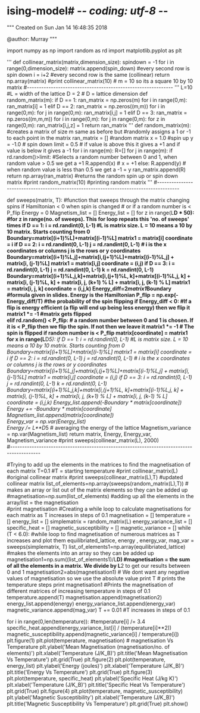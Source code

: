 # ising-model# -*- coding: utf-8 -*-
"""
Created on Sun Jan 14 16:48:35 2018

@author: Murray
"""

import numpy as np
import random as rd
import matplotlib.pyplot as plt

'''
def collinear_matrix(matrix,dimension_size):
    spindown = -1
    for i in range(0,dimension_size):
        matrix.append(spin_down) #every second row is spin down
        i = i+2 #every second row is the same (collinear)
    return np.array(matrix) 
#print collinear_matrix(10) # m = 10 so its a square 10 by 10 matrix
#-------------------------------------------------------------
'''
L=10 #L = width of the lattice
D = 2 # D = lattice dimension 
def random_matrix(m):
    if D == 1:
        ran_matrix = np.zeros(m)
        for i in range(0,m):
            ran_matrix[i] = 1
    elif D == 2:
        ran_matrix = np.zeros((m,m))
        for i in range(0,m):
            for j in range(0,m):
                ran_matrix[i,j] = 1
    elif D == 3:
        ran_matrix = np.zeros((m,m,m))
        for i in range(0,m):
            for j in range(0,m):
                for z in range(0,m):
                    ran_matrix[i,j,z] = 1
    return ran_matrix
'''
def random_matrix(m): #creates a matrix of size m same as before but 
#randomly assigns a 1 or -1 to each point in the matrix 
    ran_matrix = [] #random matrix
    x = 1.0 #spin up
    y = -1.0 # spin down
    limit = 0.5 # if value is above this it gives a +1 and if value is below it gives a -1
    for i in range(m):
        R=[]
        for j in range(m):
            if rd.random()>limit: #Selects a random number between 0 and 1, when random value > 0.5 we get a +1
                    R.append(x) # x = +1
            else:
                    R.append(y) # when random value is less than 0.5 we get a -1 = y
        ran_matrix.append(R) 
    return np.array(ran_matrix)    #returns the random spin up or spin down matrix
#print random_matrix(10) #printing random matrix
   ''' 
#---------------------------------------------------------------------------------------
    
def sweeps(matrix, T):    #function that sweeps through the matrix changing spins if Hamiltonian < 0 when spin is changed
    # or if a random number is < P_flip
    Energy = 0 
    Magnetism_list = []
    Energy_list = []
    for z in range(L**D * 50):     #for z in range(no. of sweeps). This for loop repeats this 'no. of sweeps' times
        if D == 1:
            i = rd.randint(0, L-1)    #L is matrix size. L = 10 means a 10 by 10 matrix. Starts counting from 0  
            Boundary=matrix[(i+1)%L]+matrix[(i-1)%L]
            matrix1 = matrix[i]
            coordinate = i
        if D == 2:
            i = rd.randint(0, L-1)
            j = rd.randint(0, L-1)    # i is the x coordinates or columns j is the rows or y coordinates
            Boundary=matrix[(i+1)%L,j]+matrix[i,(j+1)%L]+matrix[(i-1)%L,j] + matrix[i, (j-1)%L]
            matrix1 = matrix[i,j]
            coordinate = (i,j)
        if D == 3:
            i = rd.randint(0, L-1)
            j = rd.randint(0, L-1)
            k = rd.randint(0, L-1)
            Boundary=matrix[(i+1)%L,j,k]+matrix[i,(j+1)%L, k]+matrix[(i-1)%L,j, k] + matrix[i, (j-1)%L, k] + matrix[i, j, (k+1) % L] + matrix[i, j, (k-1) % L]
            matrix1 = matrix[i, j, k]
            coordinate = (i,j,k)
        Energy_diff=2*matrix1*Boundary       #formula given in slides. Energy is the Hamiltonian
        P_flip = np.exp(-Energy_diff/T) #the probability of the spin flipping
        if Energy_diff < 0:    #If a flip is energy efficient (a flip will end up being less energy) then we flip it    
            matrix1 *= -1     #matrix gets flipped   
        elif rd.random() < P_flip:  # a random number between 0 and 1 is chosen. If it is < P_flip then we flip the spin. If not then we leave it 
            matrix1 *= -1 # The spin is flipped if random number is < P_flip
        matrix[coordinate] = matrix1
    for x in range(L**D*5):
        if D == 1:
            i = rd.randint(0, L-1)    #L is matrix size. L = 10 means a 10 by 10 matrix. Starts counting from 0  
            Boundary=matrix[(i+1)%L]+matrix[(i-1)%L]
            matrix1 = matrix[i]
            coordinate = i
        if D == 2:
            i = rd.randint(0, L-1)
            j = rd.randint(0, L-1)    # i is the x coordinates or columns j is the rows or y coordinates
            Boundary=matrix[(i+1)%L,j]+matrix[i,(j+1)%L]+matrix[(i-1)%L,j] + matrix[i, (j-1)%L]
            matrix1 = matrix[i,j]
            coordinate = (i,j)
        if D == 3: 
            i = rd.randint(0, L-1)
            j = rd.randint(0, L-1)
            k = rd.randint(0, L-1)
            Boundary=matrix[(i+1)%L,j,k]+matrix[i,(j+1)%L, k]+matrix[(i-1)%L,j, k] + matrix[i, (j-1)%L, k] + matrix[i, j, (k+1) % L] + matrix[i, j, (k-1) % L]
            coordinate = (i,j,k)
        Energy_list.append(-Boundary * matrix[coordinate])
        Energy += -Boundary * matrix[coordinate]
        Magnetism_list.append(matrix[coordinate])        
    Energy_var = np.var(Energy_list)    
    Energy /= L**D*5  # averaging the energy of the lattice
    Magnetism_variance = np.var(Magnetism_list)
    return matrix, Energy, Energy_var, Magnetism_variance
#print sweeps(collinear_matrix(L), 2000)    
#------------------------------------------------------------------------------------------

#Trying to add up the elements in the matrices to find the magnetisation of each matrix
T=0.1 #T = starting temperature
#print collinear_matrix(L)   #original collinear matrix
#print sweeps(collinear_matrix(L),T)  #updated collinear matrix
list_of_elements=np.array(sweeps(random_matrix(L),T)) # makes an array or list out of the matrix elements so they can be added up     
#magnetisation=np.sum(list_of_elements) #adding up all the elements in the array/list = the magnetisation                     
#print magnetisation
#Creating a while loop to calculate magnetisations for each matrix as T increases in steps of 0.1
magnetisation = []
temperature = []
energy_list = []
simplematrix = random_matrix(L)
energy_variance_list = []
specific_heat = []
magnetic_susceptibility = []
magnetic_variance = []
while (T < 6.0): #while loop to find magnetisation of numerous matrices as T increases and plot them
    equilibriated_lattice, energy , energy_var, mag_var = sweeps(simplematrix, T)
    list_of_elements1=np.array(equilibriated_lattice) #makes the elements into an array so they can be added up
    magnetisation1=np.sum((list_of_elements1)/L**D) #magnetisation = the sum of all the elements in a matrix. We divide by L**2 to get our results between 0 and 1
    magnetisation2=abs(magnetisation1) # We dont want any negative values of magnetisation so we use the absolute value
    print T # prints the temperature steps
    print magnetisation1 #Prints the magnetisation of different matrices of increasing temperature in steps of 0.1
    temperature.append(T)
    magnetisation.append(magnetisation2)
    energy_list.append(energy)
    energy_variance_list.append(energy_var)
    magnetic_variance.append(mag_var)
    T += 0.01 #T increases in steps of 0.1
    
for i in range(0,len(temperature)):
    #temperature[i] /= 3.4
    specific_heat.append(energy_variance_list[i] / (temperature[i]**2))
    magnetic_susceptibility.append(magnetic_variance[i] / temperature[i])
plt.figure(1)
plt.plot(temperature, magnetisation) # magnetisation Vs Temperature
plt.ylabel('Mean Magnetisation (magnetisation/no. of elements)')
plt.xlabel('Temperature (J/K_B)')
plt.title('Mean Magnetisation Vs Temperature')
plt.grid(True)
plt.figure(2)
plt.plot(temperature, energy_list)
plt.ylabel('Energy (joules)')
plt.xlabel('Temperature (J/K_B)')
plt.title('Energy Vs Temperature')
plt.grid(True)
plt.figure(3)
plt.plot(temperature, specific_heat)
plt.ylabel('Specific Heat (J/kg K)')
plt.xlabel('Temperature (J/K_B)')
plt.title('Specific Heat Vs Temperature')
plt.grid(True)
plt.figure(4)
plt.plot(temperature, magnetic_susceptibility)
plt.ylabel('Magnetic Susceptibility')
plt.xlabel('Temperature (J/K_B)')
plt.title('Magnetic Susceptibility Vs Temperature')
plt.grid(True)
plt.show()
